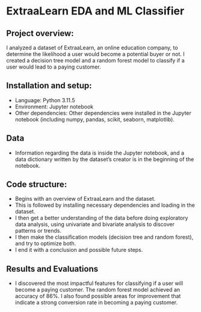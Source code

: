 # ExtraaLearn EDA and ML Classifier

## Project overview:
I analyzed a dataset of ExtraaLearn, an online education company, to determine the likelihood a user would become a potential buyer or not. I created a decision tree model and a random forest model to classify if a user would lead to a paying customer.

## Installation and setup:
- Language: Python 3.11.5
- Environment: Jupyter notebook
- Other dependencies: Other dependencies were installed in the Jupyter notebook (including numpy, pandas, scikit, seaborn, matplotlib).

## Data
 - Information regarding the data is inside the Jupyter notebook, and a data dictionary written by the dataset’s creator is in the beginning of the notebook.

## Code structure:
 - Begins with an overview of ExtraaLearn and the dataset.
- This is followed by installing necessary dependencies and loading in the dataset.
- I then get a better understanding of the data before doing exploratory data analysis, using univariate and bivariate analysis to discover patterns or trends. 
- I then make the classification models (decision tree and random forest), and try to optimize both.
- I end it with a conclusion and possible future steps.

## Results and Evaluations
- I discovered the most impactful features for classifying if a user will become a paying customer. The random forest model achieved an accuracy of 86%. I also found possible areas for improvement that indicate a strong conversion rate in becoming a paying customer.
